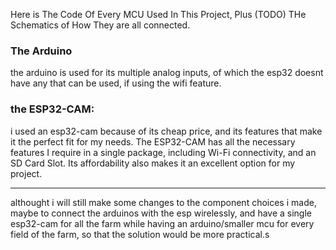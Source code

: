 Here is The Code Of Every MCU Used In This Project, Plus (TODO) THe Schematics of How They are all connected.

### The Arduino
  the arduino is used for its multiple analog inputs, of which the esp32 doesnt have any that can be used, if using the wifi feature.

### the ESP32-CAM:
i used an esp32-cam because of its cheap price, and its features that make it the perfect fit for my needs. The ESP32-CAM has all the necessary features I require in a single package, including Wi-Fi connectivity, and an SD Card Slot. Its affordability also makes it an excellent option for my project.

-----------

althought i will still make some changes to the component choices i made, maybe to connect the arduinos with the esp wirelessly, and have a single esp32-cam for all the farm while having an arduino/smaller mcu for every field of the farm, so that the solution would be more practical.s
